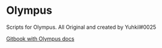 # Olympus
Scripts for Olympus. All Original and created by Yuhkil#0025

[Gitbook with Olympus docs](https://app.gitbook.com/o/SPpWJh47czIhoQ1PUKV3/s/j1QkBck9C2m45Q01tsSw/docs/olympus/void-sendpacket-string-text-int-type)
